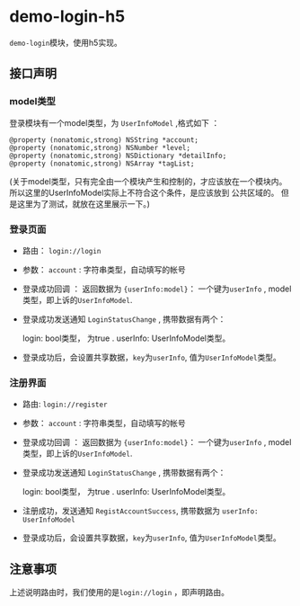 # demo-login-h5

`demo-login`模块，使用h5实现。

## 接口声明

### model类型

登录模块有一个model类型，为 `UserInfoModel` ,格式如下 ：

    @property (nonatomic,strong) NSString *account; 
    @property (nonatomic,strong) NSNumber *level;
    @property (nonatomic,strong) NSDictionary *detailInfo;
    @property (nonatomic,strong) NSArray *tagList;

(关于model类型，只有完全由一个模块产生和控制的，才应该放在一个模块内。 所以这里的UserInfoModel实际上不符合这个条件，是应该放到 公共区域的。 但是这里为了测试，就放在这里展示一下。)

### 登录页面

* 路由： `login://login`
* 参数： `account` : 字符串类型，自动填写的帐号
* 登录成功回调 ： 返回数据为 `{userInfo:model}`： 一个键为`userInfo` , model类型，即上诉的`UserInfoModel`.
* 登录成功发送通知 `LoginStatusChange` , 携带数据有两个：

    login: bool类型， 为true .
    userInfo: UserInfoModel类型。

* 登录成功后，会设置共享数据，`key`为`userInfo`, 值为`UserInfoModel`类型。

### 注册界面

* 路由: `login://register`
* 参数： `account` : 字符串类型，自动填写的帐号
* 登录成功回调 ： 返回数据为 `{userInfo:model}`： 一个键为`userInfo` , model类型，即上诉的`UserInfoModel`.
* 登录成功发送通知 `LoginStatusChange` , 携带数据有两个：

    login: bool类型， 为true .
    userInfo: UserInfoModel类型。

* 注册成功，发送通知 `RegistAccountSuccess`, 携带数据为 `userInfo: UserInfoModel`
* 登录成功后，会设置共享数据，`key`为`userInfo`, 值为`UserInfoModel`类型。

## 注意事项

上述说明路由时，我们使用的是`login://login` ，即声明路由。